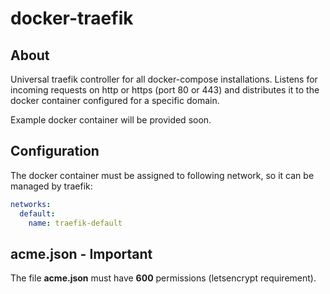 # docker-traefik

## About

Universal traefik controller for all docker-compose installations. Listens for incoming requests on http or https (port 80 or 443) and distributes it to the docker container configured for a specific domain. 

Example docker container will be provided soon. 


## Configuration

The docker container must be assigned to following network, so it can be managed by traefik:

````yaml
networks:
  default:
    name: traefik-default
````


## acme.json - Important

The file **acme.json** must have **600** permissions (letsencrypt requirement).
